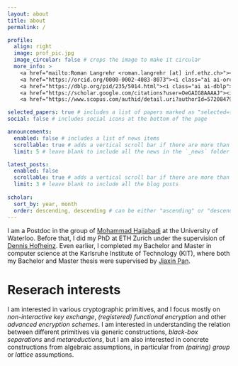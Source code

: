 ```yaml
---
layout: about
title: about
permalink: /

profile:
  align: right
  image: prof_pic.jpg
  image_circular: false # crops the image to make it circular
  more_info: >
    <a href="mailto:Roman Langrehr <roman.langrehr [at] inf.ethz.ch>"><i class="fa-solid fa-envelope"></i> roman.langrehr [at] inf.ethz.ch</a><br>
    <a href="https://orcid.org/0000-0002-4083-8073"><i class="ai ai-orcid"></i> 0000-0002-4083-8073</a><br>
    <a href="https://dblp.org/pid/235/5014.html"><i class="ai ai-dblp"></i> https://dblp.org/pid/235/5014.html</a><br>
    <a href="https://scholar.google.com/citations?user=OeGAIG8AAAAJ"><i class="ai ai-google-scholar"></i> Google scholar: OeGAIG8AAAAJ</a><br>
    <a href="https://www.scopus.com/authid/detail.uri?authorId=57208479922"><i class="ai ai-scopus"></i> Scopus ID: 57208479922</a>

selected_papers: true # includes a list of papers marked as "selected={true}"
social: false # includes social icons at the bottom of the page

announcements:
  enabled: false # includes a list of news items
  scrollable: true # adds a vertical scroll bar if there are more than 3 news items
  limit: 5 # leave blank to include all the news in the `_news` folder

latest_posts:
  enabled: false
  scrollable: true # adds a vertical scroll bar if there are more than 3 new posts items
  limit: 3 # leave blank to include all the blog posts
  
scholar:
  sort_by: year, month
  order: descending, descending # can be either "ascending" or "descending"
---
```


I am a Postdoc in the group of [Mohammad Hajiabadi](https://sites.google.com/view/mdhajiabadi/home) at the University of Waterloo. Before that, I did my PhD at ETH Zurich under the supervision of [Dennis Hofheinz](https://people.inf.ethz.ch/dhofheinz/). Even earlier, I completed my Bachelor and Master in computer science at the Karlsruhe Institute of Technology (KIT), where both my Bachelor and Master thesis were supervised by [Jiaxin Pan](https://sites.google.com/view/jiaxinpan).

# Reserach interests
I am interested in various cryptographic primitives, and I focus mostly on *non-interactive key exchange*, *(registered) functional encryption* and other *advanced encryption schemes*. I am interested in understanding the relation between different primitives via generic constructions, *black-box separations* and *metareductions*, but I am also interested in concrete constructions from algebraic assumptions, in particular from *(pairing) group* or *lattice* assumptions.
